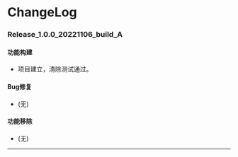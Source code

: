 # ChangeLog

### Release_1.0.0_20221106_build_A

#### 功能构建

- 项目建立，清除测试通过。

#### Bug修复

- (无)

#### 功能移除

- (无)

---
